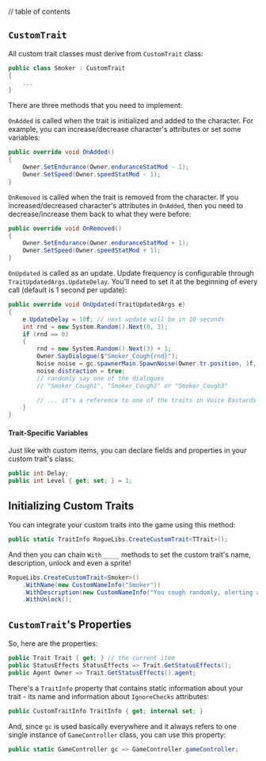 // table of contents

## `CustomTrait` ##

All custom trait classes must derive from `CustomTrait` class:

```cs
public class Smoker : CustomTrait
{
    ...
}
```

There are three methods that you need to implement:

`OnAdded` is called when the trait is initialized and added to the character. For example, you can increase/decrease character's attributes or set some variables:

```cs
public override void OnAdded()
{
    Owner.SetEndurance(Owner.enduranceStatMod - 1);
    Owner.SetSpeed(Owner.speedStatMod - 1);
}
```

`OnRemoved` is called when the trait is removed from the character. If you increased/decreased character's attributes in `OnAdded`, then you need to decrease/increase them back to what they were before:

```cs
public override void OnRemoved()
{
    Owner.SetEndurance(Owner.enduranceStatMod + 1);
    Owner.SetSpeed(Owner.speedStatMod + 1);
}
```

`OnUpdated` is called as an update. Update frequency is configurable through `TraitUpdatedArgs.UpdateDelay`. You'll need to set it at the beginning of every call (default is 1 second per update):

```cs
public override void OnUpdated(TraitUpdatedArgs e)
{
    e.UpdateDelay = 10f; // next update will be in 10 seconds
    int rnd = new System.Random().Next(0, 3);
    if (rnd == 0)
    {
        rnd = new System.Random().Next(3) + 1;
        Owner.SayDialogue($"Smoker_Cough{rnd}");
        Noise noise = gc.spawnerMain.SpawnNoise(Owner.tr.position, 1f, Owner, "Attract", Owner);
        noise.distraction = true;
        // randomly say one of the dialogues
        // "Smoker_Cough1", "Smoker_Cough2" or "Smoker_Cough3"

        // ... it's a reference to one of the traits in Voice Bastards
    }
}
```

#### Trait-Specific Variables ####

Just like with custom items, you can declare fields and properties in your custom trait's class:

```cs
public int Delay;
public int Level { get; set; } = 1;
```

## Initializing Custom Traits ##

You can integrate your custom traits into the game using this method:

```cs
public static TraitInfo RogueLibs.CreateCustomTrait<TTrait>();
```

And then you can chain `With_____` methods to set the custom trait's name, description, unlock and even a sprite!

```cs
RogueLibs.CreateCustomTrait<Smoker>()
    .WithName(new CustomNameInfo("Smoker"))
    .WithDescription(new CustomNameInfo("You cough randomly, alerting any nearby enemies."))
    .WithUnlock();
```

## `CustomTrait`'s Properties ##

So, here are the properties:

```cs
public Trait Trait { get; } // the current item
public StatusEffects StatusEffects => Trait.GetStatusEffects();
public Agent Owner => Trait.GetStatusEffects().agent;
```

There's a `TraitInfo` property that contains static information about your trait - its name and information about `IgnoreChecks` attributes:

```cs
public CustomTraitInfo TraitInfo { get; internal set; }
```

And, since `gc` is used basically everywhere and it always refers to one single instance of `GameController` class, you can use this property:

```cs
public static GameController gc => GameController.gameController;
```